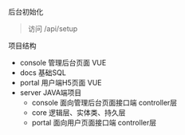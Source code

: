 后台初始化

> 访问 /api/setup

项目结构
* console 管理后台页面  VUE
* docs 基础SQL
* portal 用户端H5页面 VUE
* server JAVA端项目
    - console 面向管理后台页面接口端  controller层
    - core 逻辑层、实体类、持久层
    - portal 面向用户页面接口端  controller层
